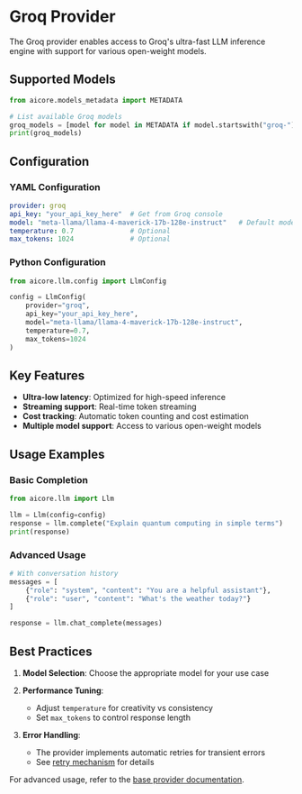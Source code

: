 
# Groq Provider

The Groq provider enables access to Groq's ultra-fast LLM inference engine with support for various open-weight models.

## Supported Models

```python
from aicore.models_metadata import METADATA

# List available Groq models
groq_models = [model for model in METADATA if model.startswith("groq-")]
print(groq_models)
```

## Configuration

### YAML Configuration
```yaml
provider: groq
api_key: "your_api_key_here"  # Get from Groq console
model: "meta-llama/llama-4-maverick-17b-128e-instruct"   # Default model
temperature: 0.7              # Optional
max_tokens: 1024              # Optional
```

### Python Configuration
```python
from aicore.llm.config import LlmConfig

config = LlmConfig(
    provider="groq",
    api_key="your_api_key_here",
    model="meta-llama/llama-4-maverick-17b-128e-instruct",
    temperature=0.7,
    max_tokens=1024
)
```

## Key Features

- **Ultra-low latency**: Optimized for high-speed inference
- **Streaming support**: Real-time token streaming
- **Cost tracking**: Automatic token counting and cost estimation
- **Multiple model support**: Access to various open-weight models

## Usage Examples

### Basic Completion
```python
from aicore.llm import Llm

llm = Llm(config=config)
response = llm.complete("Explain quantum computing in simple terms")
print(response)
```

### Advanced Usage
```python
# With conversation history
messages = [
    {"role": "system", "content": "You are a helpful assistant"},
    {"role": "user", "content": "What's the weather today?"}
]

response = llm.chat_complete(messages)
```

## Best Practices

1. **Model Selection**: Choose the appropriate model for your use case

2. **Performance Tuning**:
   - Adjust `temperature` for creativity vs consistency
   - Set `max_tokens` to control response length

3. **Error Handling**:
   - The provider implements automatic retries for transient errors
   - See [retry mechanism](../llm/retry.md) for details

For advanced usage, refer to the [base provider documentation](../llm/base_provider.md).